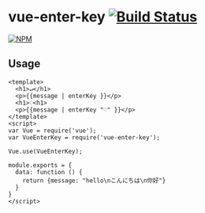 vue-enter-key [![Build Status](https://travis-ci.org/yasslab/vue-enter-key.svg?branch=master)](https://travis-ci.org/yasslab/vue-enter-key)
=============

[![NPM](https://nodei.co/npm/vue-enter-key.png)](https://www.npmjs.com/package/vue-enter-key)

Usage
-----

```vue
<template>
  <h1>↵</h1>
  <p>{{message | enterKey }}</p>
  <h1>♡<h1>
  <p>{{message | enterKey "♡" }}</p>
</template>
<script>
var Vue = require('vue');
var VueEnterKey = require('vue-enter-key');

Vue.use(VueEnterKey);

module.exports = {
  data: function () {
    return {message: "hello\nこんにちは\n你好"}
  }
}
</script>
```
